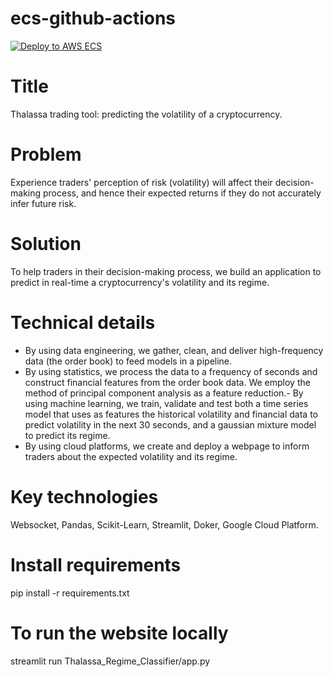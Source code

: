 # ecs-github-actions
[![Deploy to AWS ECS](https://github.com/fipm/Thalassa_Regime_Classifier/actions/workflows/aws-ecs.yml/badge.svg?branch=master)](https://github.com/fipm/Thalassa_Regime_Classifier/actions/workflows/aws-ecs.yml/badge.svg?branch=master)


# Title
Thalassa trading tool: predicting the volatility of a cryptocurrency.

# Problem
Experience traders' perception of risk (volatility) will affect their decision-making process, and hence their expected returns if they do not accurately infer future risk.

# Solution
To help traders in their decision-making process, we build an application to predict in real-time a cryptocurrency's volatility and its regime.

# Technical details
- By using data engineering, we gather, clean, and deliver high-frequency data (the order book) to feed models in a pipeline.
- By using statistics, we process the data to a frequency of seconds and construct financial features from the order book data. We employ the method of principal component analysis as a feature reduction.- By using machine learning, we train, validate and test both a  time series model that uses as features the historical volatility and financial data to predict volatility in the next 30 seconds, and a gaussian mixture model to predict its regime. 
- By using cloud platforms, we create and deploy a webpage to inform traders about the expected volatility and its regime.

# Key technologies
Websocket, Pandas, Scikit-Learn, Streamlit, Doker, Google Cloud Platform.

# Install requirements
pip install -r requirements.txt

# To run the website locally
streamlit run Thalassa_Regime_Classifier/app.py